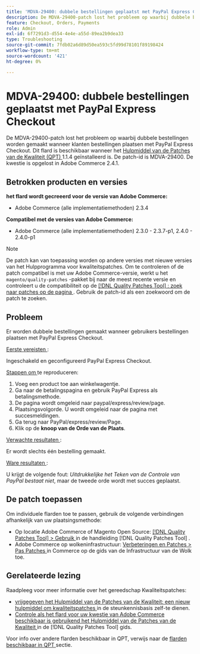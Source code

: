 ```yaml
---
title: 'MDVA-29400: dubbele bestellingen geplaatst met PayPal Express Checkout'
description: De MDVA-29400-patch lost het probleem op waarbij dubbele bestellingen worden gemaakt wanneer klanten bestellingen plaatsen met PayPal Express Checkout. Deze patch is beschikbaar wanneer [Quality Patches Tool (QPT)] (https://experienceleague.adobe.com/nl/docs/commerce-operations/tools/quality-patches-tool/quality-patches-tool-to-self-serve-quality-patches) 1.1.4 is geïnstalleerd. De patch-id is MDVA-29400. De kwestie is opgelost in Adobe Commerce 2.4.1.
feature: Checkout, Orders, Payments
role: Admin
exl-id: 6f7291d3-d554-4e4e-a55d-89ea2b9dea33
type: Troubleshooting
source-git-commit: 7fdb02a6d89d50ea593c5fd99d78101f89198424
workflow-type: tm+mt
source-wordcount: '421'
ht-degree: 0%

---
```


# MDVA-29400: dubbele bestellingen geplaatst met PayPal Express Checkout

De MDVA-29400-patch lost het probleem op waarbij dubbele bestellingen worden gemaakt wanneer klanten bestellingen plaatsen met PayPal Express Checkout. Dit flard is beschikbaar wanneer het [ Hulpmiddel van de Patches van de Kwaliteit (QPT) ](https://experienceleague.adobe.com/nl/docs/commerce-operations/tools/quality-patches-tool/quality-patches-tool-to-self-serve-quality-patches) 1.1.4 geïnstalleerd is. De patch-id is MDVA-29400. De kwestie is opgelost in Adobe Commerce 2.4.1.

## Betrokken producten en versies

**het flard wordt gecreeerd voor de versie van Adobe Commerce:**

* Adobe Commerce (alle implementatiemethoden) 2.3.4

**Compatibel met de versies van Adobe Commerce:**

* Adobe Commerce (alle implementatiemethoden) 2.3.0 - 2.3.7-p1, 2.4.0 - 2.4.0-p1

>[!NOTE]
>
>De patch kan van toepassing worden op andere versies met nieuwe versies van het Hulpprogramma voor kwaliteitspatches. Om te controleren of de patch compatibel is met uw Adobe Commerce-versie, werkt u het `magento/quality-patches` -pakket bij naar de meest recente versie en controleert u de compatibiliteit op de [[!DNL Quality Patches Tool] : zoek naar patches op de pagina ](https://experienceleague.adobe.com/nl/docs/commerce-operations/tools/quality-patches-tool/quality-patches-tool-to-self-serve-quality-patches) . Gebruik de patch-id als een zoekwoord om de patch te zoeken.

## Probleem

Er worden dubbele bestellingen gemaakt wanneer gebruikers bestellingen plaatsen met PayPal Express Checkout.

<u> Eerste vereisten </u>:

Ingeschakeld en geconfigureerd PayPal Express Checkout.

<u> Stappen om </u> te reproduceren:

1. Voeg een product toe aan winkelwagentje.
1. Ga naar de betalingspagina en gebruik PayPal Express als betalingsmethode.
1. De pagina wordt omgeleid naar paypal/express/review/page.
1. Plaatsingsvolgorde. U wordt omgeleid naar de pagina met succesmeldingen.
1. Ga terug naar PayPal/express/review/Page.
1. Klik op de **knoop van de Orde van de Plaats**.

<u> Verwachte resultaten </u>:

Er wordt slechts één bestelling gemaakt.

<u> Ware resultaten </u>:

U krijgt de volgende fout: *Uitdrukkelijke het Teken van de Controle van PayPal bestaat niet*, maar de tweede orde wordt met succes geplaatst.

## De patch toepassen

Om individuele flarden toe te passen, gebruik de volgende verbindingen afhankelijk van uw plaatsingsmethode:

* Op locatie Adobe Commerce of Magento Open Source: [[!DNL Quality Patches Tool] > Gebruik ](/help/tools/quality-patches-tool/usage.md) in de handleiding [!DNL Quality Patches Tool] .
* Adobe Commerce op wolkeninfrastructuur: [ Verbeteringen en Patches > Pas Patches ](https://experienceleague.adobe.com/docs/commerce-cloud-service/user-guide/develop/upgrade/apply-patches.html?lang=nl-NL) in Commerce op de gids van de Infrastructuur van de Wolk toe.

## Gerelateerde lezing

Raadpleeg voor meer informatie over het gereedschap Kwaliteitspatches:

* [ vrijgegeven het Hulpmiddel van de Patches van de Kwaliteit: een nieuw hulpmiddel om kwaliteitspatches ](https://experienceleague.adobe.com/nl/docs/commerce-operations/tools/quality-patches-tool/quality-patches-tool-to-self-serve-quality-patches) in de steunkennisbasis zelf-te dienen.
* [ Controle als het flard voor uw kwestie van Adobe Commerce beschikbaar is gebruikend het Hulpmiddel van de Patches van de Kwaliteit ](/help/tools/quality-patches-tool/patches-available-in-qpt/check-patch-for-magento-issue-with-magento-quality-patches.md) in de [!DNL Quality Patches Tool] gids.

Voor info over andere flarden beschikbaar in QPT, verwijs naar de [ flarden beschikbaar in QPT ](https://support.magento.com/hc/en-us/sections/360010506631-Patches-available-in-MQP-tool-) sectie.
